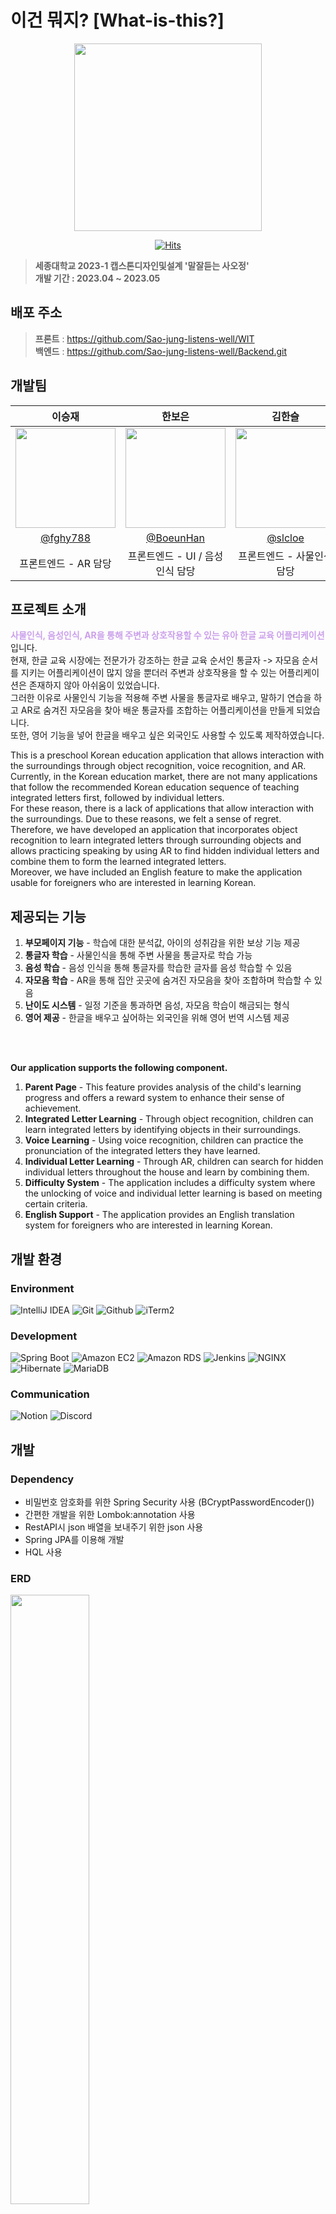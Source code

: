 # 이건 뭐지? [What-is-this?]

<div align="center">
<img width="300" src="https://github.com/Sao-jung-listens-well/WIT/blob/main/Assets/Resources/pumpkin_gold.PNG?raw=true">

[![Hits](https://hits.seeyoufarm.com/api/count/incr/badge.svg?url=https%3A%2F%2Fgithub.com%2FSao-jung-listens-well%2FBackend.git&count_bg=%23F8F981&title_bg=%23CBA0EB&icon=&icon_color=%23E7E7E7&title=hits&edge_flat=false)](https://hits.seeyoufarm.com)
</div>

> **세종대학교 2023-1 캡스톤디자인및설계 '말잘듣는 사오정'**
<br>**개발 기간 : 2023.04 ~ 2023.05**

## 배포 주소
> **프론트** : https://github.com/Sao-jung-listens-well/WIT <br>
> **백엔드** : https://github.com/Sao-jung-listens-well/Backend.git <br>

## 개발팀
|                                       이승재                                        |                                       한보은                                        |                                       김한슬                                       |                                       박성하                                       |                                                                               
|:--------------------------------------------------------------------------------:|:--------------------------------------------------------------------------------:|:-------------------------------------------------------------------------------:|:-------------------------------------------------------------------------------:|
| <img width="160px" src="https://avatars.githubusercontent.com/u/81508501?v=4" /> | <img width="160px" src="https://avatars.githubusercontent.com/u/81304917?v=4" /> | <img width="160px" src="https://avatars.githubusercontent.com/u/67732600?v=4"/> | <img width="160px" src="https://avatars.githubusercontent.com/u/67732143?v=4"/> |
|                      [@fghy788](https://github.com/fghy788)                      |                     [@BoeunHan](https://github.com/BoeunHan)                     |                      [@slcloe](https://github.com/slcloe)                       |                      [@moong2](https://github.com/moong2)                       |
|                                  프론트엔드 - AR 담당                                   |                               프론트엔드 - UI / 음성인식 담당                               |                                 프론트엔드 - 사물인식 담당                                 |                                     백엔드 담당                                      |

## 프로젝트 소개
<a style="color:#CBA0EB"><strong>사물인식, 음성인식, AR을 통해 주변과 상호작용할 수 있는 유아 한글 교육 어플리케이션</strong></a>입니다. <br>
현재, 한글 교육 시장에는 전문가가 강조하는 한글 교육 순서인 통글자 -> 자모음 순서를 지키는 어플리케이션이 많지 않을 뿐더러 주변과 상호작용을 할 수 있는 어플리케이션은 존재하지 않아 아쉬움이 있었습니다. <br>
그러한 이유로 사물인식 기능을 적용해 주변 사물을 통글자로 배우고, 말하기 연습을 하고 AR로 숨겨진 자모음을 찾아 배운 통글자를 조합하는 어플리케이션을 만들게 되었습니다. <br>
또한, 영어 기능을 넣어 한글을 배우고 싶은 외국인도 사용할 수 있도록 제작하였습니다.

This is a preschool Korean education application that allows interaction with the surroundings through object recognition, voice recognition, and AR. <br>
Currently, in the Korean education market, there are not many applications that follow the recommended Korean education sequence of teaching integrated letters first, followed by individual letters. <br>
For these reason, there is a lack of applications that allow interaction with the surroundings. Due to these reasons, we felt a sense of regret. Therefore, we have developed an application that incorporates object recognition to learn integrated letters through surrounding objects and allows practicing speaking by using AR to find hidden individual letters and combine them to form the learned integrated letters. <br>
Moreover, we have included an English feature to make the application usable for foreigners who are interested in learning Korean.

## 제공되는 기능
1. **부모페이지 기능** - 학습에 대한 분석값, 아이의 성취감을 위한 보상 기능 제공
2. **통글자 학습** - 사물인식을 통해 주변 사물을 통글자로 학습 가능
3. **음성 학습** - 음성 인식을 통해 통글자를 학습한 글자를 음성 학습할 수 있음
4. **자모음 학습** - AR을 통해 집안 곳곳에 숨겨진 자모음을 찾아 조합하며 학습할 수 있음
5. **난이도 시스템** - 일정 기준을 통과하면 음성, 자모음 학습이 해금되는 형식
6. **영어 제공** - 한글을 배우고 싶어하는 외국인을 위해 영어 번역 시스템 제공
<br>
<br>

**Our application supports the following component.**
1. **Parent Page** - This feature provides analysis of the child's learning progress and offers a reward system to enhance their sense of achievement.
2. **Integrated Letter Learning** - Through object recognition, children can learn integrated letters by identifying objects in their surroundings.
3. **Voice Learning** - Using voice recognition, children can practice the pronunciation of the integrated letters they have learned.
4. **Individual Letter Learning** - Through AR, children can search for hidden individual letters throughout the house and learn by combining them.
5. **Difficulty System** - The application includes a difficulty system where the unlocking of voice and individual letter learning is based on meeting certain criteria.
6. **English Support** - The application provides an English translation system for foreigners who are interested in learning Korean.

## 개발 환경

### Environment
![IntelliJ IDEA](https://img.shields.io/badge/IntelliJ%20IDEA-000000?style=for-the-badge&logo=IntelliJ%20IDEA&logoColor=white)
![Git](https://img.shields.io/badge/Git-F05032?style=for-the-badge&logo=Git&logoColor=white)
![Github](https://img.shields.io/badge/GitHub-181717?style=for-the-badge&logo=GitHub&logoColor=white)
![iTerm2](https://img.shields.io/badge/iTerm2-000000?style=for-the-badge&logo=iTerm2&logoColor=white)

### Development
![Spring Boot](https://img.shields.io/badge/Spring%20Boot-6DB33F?style=for-the-badge&logo=Spring%20Boot&logoColor=white)
![Amazon EC2](https://img.shields.io/badge/Amazon%20EC2-FF9900?style=for-the-badge&logo=Amazon%20EC2&logoColor=white)
![Amazon RDS](https://img.shields.io/badge/Amazon%20RDS-527FFF?style=for-the-badge&logo=Amazon%20RDS&logoColor=white)
![Jenkins](https://img.shields.io/badge/Jenkins-D24939?style=for-the-badge&logo=Jenkins&logoColor=white)
![NGINX](https://img.shields.io/badge/NGINX-009639?style=for-the-badge&logo=NGINX&logoColor=white) <br>
![Hibernate](https://img.shields.io/badge/Hibernate-59666C?style=for-the-badge&logo=Hibernate&logoColor=white)
![MariaDB](https://img.shields.io/badge/MariaDB-003545?style=for-the-badge&logo=MariaDB&logoColor=white)

### Communication
![Notion](https://img.shields.io/badge/Notion-000000?style=for-the-badge&logo=Notion&logoColor=white)
![Discord](https://img.shields.io/badge/Discord-5865F2?style=for-the-badge&logo=Discord&logoColor=white)

## 개발

### Dependency
- 비밀번호 암호화를 위한 Spring Security 사용 (BCryptPasswordEncoder())
- 간편한 개발을 위한 Lombok:annotation 사용
- RestAPI시 json 배열을 보내주기 위한 json 사용
- Spring JPA를 이용해 개발
- HQL 사용

### ERD
<img width="50%" src="https://user-images.githubusercontent.com/67732143/237047836-4ace6ae8-89dc-48db-8635-1912a91f3e6e.png"/>

### 프로젝트 구성
<img width="80%" src="https://user-images.githubusercontent.com/67732143/242218985-a5dbd919-a609-4c47-93dc-b1f8cdf0db08.jpg"/>

#### Member
1. **Entity**
> 생일, 이름, 아이디, 비밀번호 저장
2. **Repository**
> CRUD, 아이디 조회
3. **Service, Controller**
> 회원가입, 로그인, 정보 업데이트, 회원탈퇴, 부모 페이지 로그인
4. **이외**
> LoginVo <br>
NoMemberException <br>
DuplicateMemberException <br>
CannotJoinException <br>
SecurityConfig

<br>
<br>

#### Word
1. **Entity**
> Member가 학습한 단어의 내용, 제공된 레벨, 성공한 레벨, 학습한 날짜
2. **Repository**
> CRUD, Member의 아이디로 조회, 제공된 레벨로 조회, 성공한 레벨로 조회, 학습한 날짜 기준 조회
3. **Service, Controller**
> 단어 학습, Member가 학습한 단어 모두 조회
4. **이외**
> LevelException <br>
NoWordException <br>
DateException

<br>
<br>

#### Analysis
1. **Entity**
> Member가 학습한 단어 개수, Member의 평균 난이도, Member의 Level당 성공률
2. **Repository**
> CRUD
3. **Service, Controller**
> 분석, 날짜 기준 분석, 평균 난이도 조회
4. **이외**
> LevelException <br>
NoAnalysisException <br>
DateException

<br>
<br>

#### Amends
1. **Entity**
> Member의 보상 내용, 목표 학습 단어 개수, 보상 수령까지 남은 학습 수
2. **Repository**
> CRUD
3. **Service, Controller**
> Amends 정보 input, Amends 정보 output, Amends 정보 리셋
4. **이외**
> LevelException <br>
NoAmendsException

<br>
<br>

### TDD
<img width="60%" src="https://user-images.githubusercontent.com/67732143/242228054-b1d80a02-5959-408b-8239-cf304125e947.jpg">

#### Member
1. **Repository**
> Create, Null Attribute, NotNull Attribute 테스트 <br>
> Read, 아이디 동일성, 비밀번호 동일성, 부모 비밀번호 동일성, 존재하지 않는 Member 조회 테스트 <br>
> Delete 테스트 <br>
> Update 테스트
2. **Service**
> CRUD 테스트 <br>
> 비밀번호 암호화, 부모 비밀번호 암호화 동일성 테스트 <br>
> 중복 아이디 회원가입 테스트 <br>
> 로그인 성공, 로그인 실패 (아이디, 비밀번호 각각), 부모 로그인 성공, 부모 로그인 실패 테스트 <br>
> 연관관계 Entity CRD (amends, analysis) 테스트
3. **Controller**
> 회원가입 성공, 회원가입 실패 테스트 <br>
> 로그인 성공, 로그인 실패 테스트 <br>
> 부모 로그인 성공 (amends, analysis 조회), 부모 로그인 실패 테스트

<br>
<br> 

#### Word
1. **Repository**
> Create, Null Attribute, NotNull Attribute 테스트 <br>
> Read, 존재하지 않는 Word 조회, 빈 Database 조회, Member Idx로 조회, 학습순서대로 조회, 난이도 기준 조회, 날짜 기준 조회, 기준 합성 조회 테스트 <br>
> Update 테스트 <br>
> Delete 테스트
2. **Service**
> CRUD 테스트 <br>
> 난이도 에러 테스트 <br>
> 레벨 조회 에러 테스트 <br>
> 날짜 조회 에러 테스트
3. **Controller**
> 단어 추가 테스트 <br>
> 단어 조회 테스트

<br>
<br>

#### Analysis
1. **Repository**
> Create, NotNull Attribute 테스트 <br>
> Read, 빈 Database 조회 테스트 <br>
> Update 테스트 <br>
> Delete 테스트
2. **Service**
> U 테스트 <br>
> 모든 단어 분석, 기간 분석 테스트 <br>
> 전체 학습 난이도 설정, 기간 학습 난이도 설정 테스트
3. **Controller**
> 전체 분석값, 기간 분석값 조회 테스트 <br>
> 난이도 조회 테스트

<br>
<br>

#### Amends
1. **Repository**
> Create, NotNull Attribute 테스트 <br>
> Read, 빈 Database 조회 테스트 <br>
> Update 테스트 <br>
> Delete 테스트
2. **Service**
> U 테스트 <br>
> Amends 조회 테스트
3. **Controller**
> 보상 조회 테스트 <br>
> 보상 입력 테스트 <br>
> 보상 재설정 테스


## 배포

- 호스팅을 위한 AWS EC2 사용
- 클라우드 데이터베이스 접속을 위한 AWS RDS (Maria DB) 사용
- CI / CD를 위한 Jenkins 사용
- Github 코드를 이용하기 위한 Webhook 사용
- 무중단 배포를 위한 NGINX 사용 (Port : 8082, 8083)

> **프로필**
> 1. **real** - 내장 서버 사용 시 프로필 (application-real.properties)
> 2. **real1** - NGINX 사용 시 프로필 1 (application-real1.properties)
> 3. **real2** - NGINX 사용 시 프로필 2 (application-real2.properties)
> 
> ProfileController에서 프로필 판단 후 resources 연

## 프로젝트 설치 방법
> git clone https://github.com/Sao-jung-listens-well/Backend.git

### 1. 개발 테스트 시
> src/main/resources에 존재하는 application.yml 사용 <br>
> localhost/h2-console 접속 후 데이터베이스 확인

### 2. 배포시 (AWS)
> src/main/resources에 application-real-db.properties 추가 <br>
> ssh 연결 후 지정 디렉토리에 application-real-db.properties 추가
```properties
#application-real-db.properties

spring.jpa.hibernate.ddl-auto=none
spring.jpa.show_sql=true

spring.datasource.hikari.jdbc-url=jdbc:mysql://[호스트]:[포트]/what-is-this
spring.datasource.hikari.username=[유저네임]
spring.datasource.hikari.password=[패스워드]
spring.datasource.hikari.driver-class-name=com.mysql.cj.jdbc.Driver
```
<br>

> ssh 연결 후 지정 디렉토리에 deploy.sh 추가 <br>
> 아래 deploy.sh는 NGINX가 연결되어 있다는 것을 전제로 합니다. <br>
> NGINX를 사용하지 않거나 다른 무중단 배포를 사용한다면 그에 맞게 바꾸셔야 합니다.
```shell
#!/bin/bash

REPOSITORY=[지정 디렉토리]

echo "> current profile"
REPONSE_CODE=$(curl -s -o /dev/null -w "%{http_code}" http://localhost/profile)
echo "> $RESPONSE_CODE"

if [ $RESPONSE_CODE -ge 400 ]
then
	CURRENT_PROFILE=real2
else
	CURRENT_PROFILE=$(curl -s http://localhost/profile)
fi

echo "> $CURRENT_PROFILE"

echo "> find pid activated"
if [ ${CURRENT_PROFILE} == real1 ]
then
        PREV_PORT=8082
else
        PREV_PORT=8083
fi
IDLE_PID=$(lsof -ti tcp:${PREV_PORT})

if [ -z ${IDLE_PID} ]
then
        echo "> There is no activated application"
else
        echo "> kill -15 $IDLE_PID"
fi

if [ ${CURRENT_PROFILE} == real1 ]
then
        IDLE_PROFILE=real2
        IDLE_PORT=8083
else
        IDLE_PROFILE=real1
        IDLE_PORT=8082
fi

echo "> Build file copy"
echo "> cp $REPOSITORY/zip/*.jar $REPOSITORY/"
sudo cp $REPOSITORY/zip/*.jar $REPOSITORY/

echo "> deploy new Application"
JAR_NAME=$(ls -tr $REPOSITORY/*.jar | tail -n 1)

echo "> JAR Name: $JAR_NAME"

echo "> add previlege"
sudo chmod +x $JAR_NAME

echo "> deploy $IDLE_PROFILE"
sudo fuser -k -n tcp $IDLE_PORT

sudo nohup java -jar \
	-Dspring.config.location=[지정 디렉토리]/application-real-db.properties,classpath:/application-$IDLE_PROFILE.properties \
        -Dspring.profiles.active=$IDLE_PROFILE \
        $JAR_NAME >> $REPOSITORY/nohup.out &

echo "> $IDLE_PROFILE Health Check"
echo "> curl -s http://localhost:$IDLE_PORT/profile"
sleep 10

for RETRY_COUNT in {1..10}
do
        RESPONSE=$(curl -s http://localhost:$IDLE_PORT/profile)
        UP_COUNT=$(echo ${RESPONSE} | grep 'real' | wc -l)

        if [ ${UP_COUNT} -ge 1 ]
        then
                echo "> Success Health check"
		break
	else
                echo "> Can't know Health check response or status is not UP"
                echo "> Health check: ${RESPONSE}"
        fi

	if [ $RETRY_COUNT -eq 10 ]
	then
		echo "> Fail to Health check"
		echo "> Not connect to Nginx and stop to deploy"
		exit 1
	fi

	echo "> Fail to connect to Health check. Retry... "
	sleep 10
done

echo "> Try to switch... "
sleep 10

echo "> Convert Port"
echo "set \$service_url http://127.0.0.1:${IDLE_PORT};" | sudo tee /etc/nginx/conf.d/service-url.inc

echo "> Nginx Reload"
sudo service nginx reload
```

## 버그
- 일부 자료형식에서 지정된 형식이 정해져있습니다. 사용하려는 Front 코드에서 이를 정확하게 맞추어야 합니다.
- 정보를 주고 받는 과정에서 고려되지 못한 exception이 있을 수 있습니다.

### 버그 수정 방법
1. 프로젝트를 fork합니다.
2. branch를 생성합니다.(```git checkout -b MedicMagic-BACKEND```)
3. 버그를 수정하고 커밋합니다.(```git commit -m 'Catch some Error'```)
4. branch를 push합니다. (```git push origin MedicMagic-BACKEND```)
5. Pull Request합니다.

## Contact
www.castlehi@gmail.com